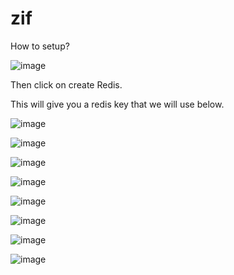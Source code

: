 # zif

How to setup?

![image](https://github.com/Tyuzu/zif/assets/37517816/76447a9b-318a-4b07-b8b2-f444994a9c98)

Then click  on create Redis.

This will give you a redis key that we will use below.


![image](https://github.com/Tyuzu/zif/assets/37517816/7ccabda5-4cc1-4607-80a8-fd6aeb10f2de)


![image](https://github.com/Tyuzu/zif/assets/37517816/f3523726-c507-4963-8ccb-b93ab6f1fbe7)

![image](https://github.com/Tyuzu/zif/assets/37517816/76ea3294-e3eb-49a1-9f71-707a79a6fe30)

![image](https://github.com/Tyuzu/zif/assets/37517816/7aec7933-e697-4eef-a32b-b7c3e20fd1b9)

![image](https://github.com/Tyuzu/zif/assets/37517816/e688c77b-8219-4588-89a1-92d1c5b4e046)

![image](https://github.com/Tyuzu/zif/assets/37517816/6011021d-86fa-4b09-83c9-6386e073fbf7)

![image](https://github.com/Tyuzu/zif/assets/37517816/94b13833-4509-4868-8790-cf9a5ac9c3f0)

![image](https://github.com/Tyuzu/zif/assets/37517816/ee7c06ef-21c8-4f72-bd6a-98306e61f63f)


